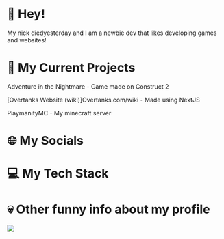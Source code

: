 # 👋 Hey!
My nick diedyesterday and I am a newbie dev that likes developing games and websites!
# 🤔 My Current Projects
Adventure in the Nightmare - Game made on Construct 2

[Overtanks Website (wiki)]Overtanks.com/wiki - Made using NextJS

PlaymanityMC - My minecraft server
# 🌐 My Socials
# 💻 My Tech Stack
# 💀 Other funny info about my profile
[![](https://visitcount.itsvg.in/api?id=diedyesterdaywashere&label=Profile%20Views&icon=2&pretty=false)](https://visitcount.itsvg.in)

